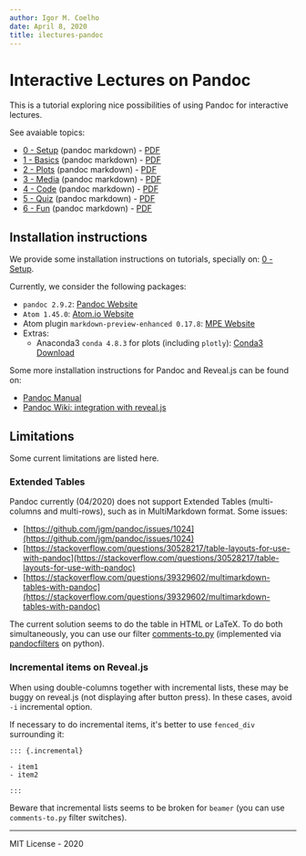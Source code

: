 ```yaml
---
author: Igor M. Coelho
date: April 8, 2020
title: ilectures-pandoc
---
```


# Interactive Lectures on Pandoc

This is a tutorial exploring nice possibilities of using Pandoc for interactive lectures.

See avaiable topics:

- [0 - Setup](tutorials/0-setup/0-setup.md) (pandoc markdown) - [PDF](tutorials/0-setup/beamer-0-setup.pdf)
- [1 - Basics](tutorials/1-basics/1-basics.md) (pandoc markdown) - [PDF](tutorials/1-basics/beamer-1-basics.pdf)
- [2 - Plots](tutorials/2-plots/2-plots.md) (pandoc markdown) - [PDF](tutorials/2-plots/beamer-2-plots.pdf)
- [3 - Media](tutorials/3-media/3-media.md) (pandoc markdown) - [PDF](tutorials/3-media/beamer-3-media.pdf)
- [4 - Code](tutorials/4-code/4-code.md) (pandoc markdown) - [PDF](tutorials/4-code/beamer-4-code.pdf)
- [5 - Quiz](tutorials/5-quiz/5-quiz.md) (pandoc markdown) - [PDF](tutorials/5-quiz/beamer-5-quiz.pdf)
- [6 - Fun](tutorials/6-fun/6-fun.md) (pandoc markdown) - [PDF](tutorials/6-fun/beamer-6-fun.pdf)

## Installation instructions

We provide some installation instructions on tutorials, specially on: [0 - Setup](tutorials/0-setup/0-setup.md).

Currently, we consider the following packages:

- `pandoc 2.9.2`: [Pandoc Website](https://pandoc.org)
- `Atom 1.45.0`: [Atom.io Website](https://atom.io)
- Atom plugin `markdown-preview-enhanced 0.17.8`: [MPE Website](https://shd101wyy.github.io/markdown-preview-enhanced)
- Extras:
  * Anaconda3 `conda 4.8.3` for plots (including `plotly`): [Conda3 Download](https://www.anaconda.com/distribution/)


Some more installation instructions for Pandoc and Reveal.js can be found on:

- [Pandoc Manual](https://pandoc.org/MANUAL.html)
- [Pandoc Wiki: integration with reveal.js](https://github.com/jgm/pandoc/wiki/Using-pandoc-to-produce-reveal.js-slides)

## Limitations

Some current limitations are listed here.

### Extended Tables

Pandoc currently (04/2020) does not support Extended Tables (multi-columns and multi-rows), such as in MultiMarkdown format. Some issues:

- [https://github.com/jgm/pandoc/issues/1024](https://github.com/jgm/pandoc/issues/1024)
- [https://stackoverflow.com/questions/30528217/table-layouts-for-use-with-pandoc](https://stackoverflow.com/questions/30528217/table-layouts-for-use-with-pandoc)
- [https://stackoverflow.com/questions/39329602/multimarkdown-tables-with-pandoc](https://stackoverflow.com/questions/39329602/multimarkdown-tables-with-pandoc)

The current solution seems to do the table in HTML or LaTeX. To do both simultaneously, you can use our filter [comments-to.py](libs/comments-to.py) (implemented via [pandocfilters](https://github.com/jgm/pandocfilters) on python).

### Incremental items on Reveal.js

When using double-columns together with incremental lists, these may be buggy on reveal.js (not displaying after button press). In these cases, avoid `-i` incremental option.

If necessary to do incremental items, it's better to use `fenced_div` surrounding it:

```
::: {.incremental}

- item1
- item2

:::
```

Beware that incremental lists seems to be broken for `beamer` (you can use `comments-to.py` filter switches).

-------

MIT License - 2020
